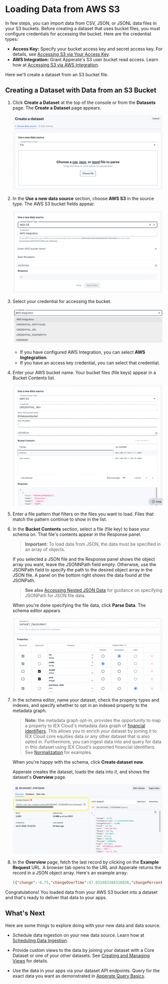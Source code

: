 # Loading Data from AWS S3

In few steps, you can import data from CSV, JSON, or JSONL data files in your S3 buckets. Before creating a dataset that uses bucket files, you must configure credentials for accessing the bucket. Here are the credential types:

- **Access Key:** Specify your bucket access key and secret access key. For details, see [Accessing S3 via Your Access Key](./accessing-s3-via-your-access-key.md).
- **AWS Integration:** Grant Apperate's S3 user bucket read access. Learn how at [Accessing S3 via AWS Integration](./accessing-s3-via-storage-integration.md).

Here we'll create a dataset from an S3 bucket file.

## Creating a Dataset with Data from an S3 Bucket

1. Click **Create a Dataset** at the top of the console or from the **Datasets** page. The **Create a Dataset** page appears.

    ![](./loading-data-from-aws-s3/create-dataset.png)

1. In the **Use a new data source** section, choose **AWS S3** in the source type. The AWS S3 bucket fields appear.

    ![](./loading-data-from-aws-s3/new-aws-data-source.png)

1. Select your credential for accessing the bucket.

    ![](./loading-data-from-aws-s3/credential-dataset.png)

    - If you have configured AWS Integration, you can select **AWS Ingtegration**. 
    - If you have an access key credential, you can select that credential.

1. Enter your AWS bucket name. Your bucket files (file keys) appear in a Bucket Contents list.

    ![](./loading-data-from-aws-s3/new-data-source-specified.png)

1. Enter a file pattern that filters on the files you want to load. Files that match the pattern continue to show in the list.

1. In the **Bucket Contents** section, select a file (file key) to base your schema on. That file's contents appear in the Response panel.

    > **Important:** To load data from JSON, the data must be specified in an array of objects.

    If you selected a JSON file and the Response panel shows the object array you want, leave the JSONNPath field empty. Otherwise, use the JSONPath field to specify the path to the desired object array in the JSON file. A panel on the bottom right shows the data found at the JSONPath.

    > **See also** [Accessing Nested JSON Data](./accessing-nested-json-data.md) for guidance on specifying JSONPath for JSON file data.

    When you're done specifying the file data, click **Parse Data**. The schema editor appears.

    ![](./loading-data-from-aws-s3/dataset-schema-editor.png)

1. In the schema editor, name your dataset, check the property types and indexes, and specify whether to opt in an indexed property to the metadata graph. 

    > **Note:** the metadata graph opt-in, provides the opportunity to map a property to IEX Cloud's metadata data graph of [financial identifiers](../reference/financial-identifiers.md). This allows you to enrich your dataset by joining it to IEX Cloud core equities data or any other dataset that is also opted in. Furthermore, you can ingest data into and query for data in this dataset using IEX Cloud's supported financial identifiers. See [Normalization](../managing-your-data/defining-schemas/normalization.md) for examples.

    When you're happy with the schema, click **Create dataset now**.

    Apperate creates the dataset, loads the data into it, and shows the dataset's **Overview** page.

    ![](./loading-data-from-aws-s3/dataset-overview.png)

1. In the **Overview** page, fetch the last record by clicking on the **Example Request** URL. A browser tab opens to the URL and Apperate returns the record in a JSON object array. Here's an example array:

    ```json
    [{"change":-0.75,"changeOverTime":47.831683168316836,"changePercent":-0.005,"close":147.96,"date":"2022-06-08","fClose":147.96,"fHigh":149.8697,"fLow":147.46,"fOpen":148.58,"fVolume":53950201,"high":149.8697,"id":"HISTORICAL_PRICES","key":"AAPL","label":"Jun 8, 22","low":147.46,"marketChangeOverTime":47.831683168316836,"open":148.58,"subkey":"","symbol":"AAPL","uClose":147.96,"uHigh":149.8697,"uLow":147.46,"uOpen":148.58,"updated":1654736422000,"uVolume":53950201,"volume":53950201}]
    ```

Congratulations! You loaded data from your AWS S3 bucket into a dataset and that's ready to deliver that data to your apps.

## What's Next

Here are some things to explore doing with your new data and data source.

- Schedule data ingestion on your new data source. Learn how at [Scheduling Data Ingestion](./scheduling-data-ingestion.md).

- Provide custom views to the data by joining your dataset with a Core Dataset or one of your other datasets. See [Creating and Managing Views](../managing-your-data/creating-and-managing-views.md) for details.

- Use the data in your apps via your dataset API endpoints. Query for the exact data you want as demonstrated in [Apperate Query Basics](../interacting-with-your-data/apperate-api-basics.md).